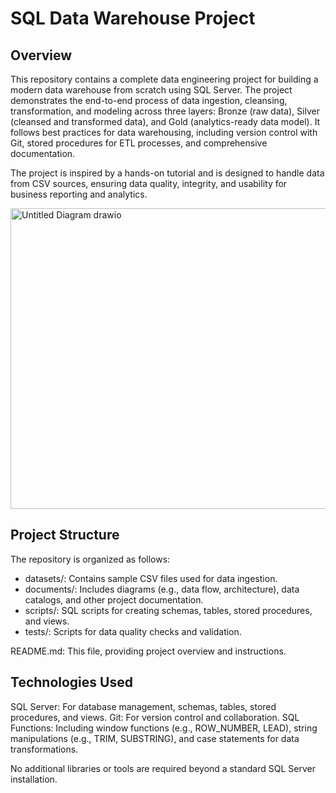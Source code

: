 # SQL Data Warehouse Project

## Overview

This repository contains a complete data engineering project for building a modern data warehouse from scratch using SQL Server. The project demonstrates the end-to-end process of data ingestion, cleansing, transformation, and modeling across three layers: Bronze (raw data), Silver (cleansed and transformed data), and Gold (analytics-ready data model). It follows best practices for data warehousing, including version control with Git, stored procedures for ETL processes, and comprehensive documentation.

The project is inspired by a hands-on tutorial and is designed to handle data from CSV sources, ensuring data quality, integrity, and usability for business reporting and analytics.

<img width="891" height="481" alt="Untitled Diagram drawio" src="https://github.com/user-attachments/assets/b2f7cbc5-fc96-4781-b91e-c44afaceff24" />

## Project Structure

The repository is organized as follows:

- datasets/: Contains sample CSV files used for data ingestion.
- documents/: Includes diagrams (e.g., data flow, architecture), data catalogs, and other project documentation.
- scripts/: SQL scripts for creating schemas, tables, stored procedures, and views.
- tests/: Scripts for data quality checks and validation.

README.md: This file, providing project overview and instructions.

## Technologies Used

SQL Server: For database management, schemas, tables, stored procedures, and views.
Git: For version control and collaboration.
SQL Functions: Including window functions (e.g., ROW_NUMBER, LEAD), string manipulations (e.g., TRIM, SUBSTRING), and case statements for data transformations.

No additional libraries or tools are required beyond a standard SQL Server installation.
